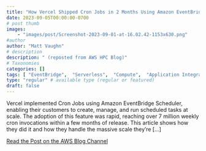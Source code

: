 ```yaml
---
title: "How Vercel Shipped Cron Jobs in 2 Months Using Amazon EventBridge Scheduler"
date: 2023-09-05T00:00:00-0700
# post thumb
images:
    - "images/post/Screenshot-2023-09-01-at-16.02.42-1153x630.png"
#author
author: "Matt Vaughn"
# description
description: " (reposted from AWS HPC Blog)"
# Taxonomies
categories: []
tags: [ "EventBridge",  "Serverless",  "Compute",  "Application Integration",  "hpcblog", ]
type: "regular" # available type (regular or featured)
draft: false
---
```


Vercel implemented Cron Jobs using Amazon EventBridge Scheduler, enabling their customers to create, manage, and run scheduled tasks at scale. The adoption of this feature was rapid, reaching over 7 million weekly cron invocations within a few months of release. This article shows how they did it and how they handle the massive scale they’re […]

<a href="https://aws.amazon.com/blogs/aws/how-vercel-shipped-cron-jobs-in-2-months-using-amazon-eventbridge-scheduler/" class="btn btn-primary btn-lg active" role="button" aria-pressed="true" style="margin-top: 8px;">Read the Post on the AWS Blog Channel</a>